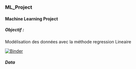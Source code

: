 ### ML_Project

#### Machine Learning Project

##### Objectif : 
Modélisation des données avec la méthode regression Lineaire 

[![Binder](https://mybinder.org/badge_logo.svg)](https://mybinder.org/v2/gh/ranyacharef/ML_Project/main)
##### Data
